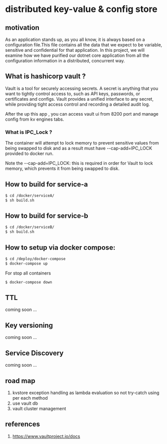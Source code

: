 # distributed key-value & config store

## motivation

As an application stands up, as you all know, it is always based on a configuration file.This file contains all the data that we expect to be variable, sensitive and confidential for that application. In this project, we will examine how we have purified our dotnet core application from all the configuration information in a distributed, concurrent way.

## What is hashicorp vault ?

Vault is a tool for securely accessing secrets. A secret is anything that you want to tightly control access to, such as API keys, passwords, or certificates and configs. Vault provides a unified interface to any secret, while providing tight access control and recording a detailed audit log.

After the up this app , you can access vault ui from 8200 port and manage config from kv engines tabs.

### What is IPC_Lock ?
The container will attempt to lock memory to prevent sensitive values from being swapped to disk and as a result must have --cap-add=IPC_LOCK provided to docker run.

Note the --cap-add=IPC_LOCK: this is required in order for Vault to lock memory, which prevents it from being swapped to disk. 

## How to build for service-a

```sh
$ cd /docker/serviceA/
$ sh build.sh
```

## How to build for service-b

```sh
$ cd /docker/serviceB/
$ sh build.sh
```

## How to setup via docker compose:

```sh
$ cd /deploy/docker-compose
$ docker-compose up
```
For stop all containers
```sh
$ docker-compose down
```

## TTL 
coming soon ...

## Key versioning
coming soon ...

## Service Discovery 
coming soon ...

## road map
1. kvstore exception handling as lambda evaluation so not try-catch using per each method
2. use vault db
3. vault cluster management

## references 

1. https://www.vaultproject.io/docs

